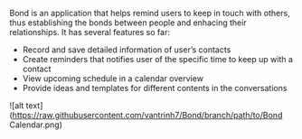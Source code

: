 Bond is an application that helps remind users to keep in touch with others, thus establishing the bonds between people and enhacing their relationships. It has several features so far:
- Record and save detailed information of user’s contacts
- Create reminders that notifies user of the specific time to keep up with a contact
- View upcoming schedule in a calendar overview
- Provide ideas and templates for different contents in the conversations

![alt text](https://raw.githubusercontent.com/vantrinh7/Bond/branch/path/to/Bond Calendar.png)

